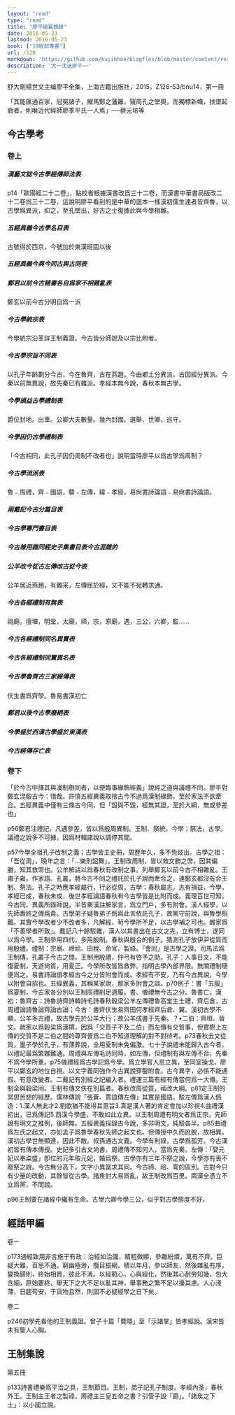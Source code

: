 ```yaml
---
layout: "read"
type: "read"
title: "廖平諸篇摘錄"
date: 2016-05-23
lastmod: 2016-05-23
book: ["19經部專書"]
url: /120
markdown: 'https://github.com/kujihhoe/blogflex/blob/master/content/read/19-經部專書/003-廖平.md'
description: '大一沈迷廖平⋯⋯'
---
```


舒大剛楊世文主编<v>廖平全集</v>，上海古籍出版社，2015，Z126-53/bnu14，第一冊

「其能匯通百家，冠冕諸子，摧馬鄭之藩籬，窺周孔之堂奧，而獨標新幟，扶墜起衰者，則唯近代經師廖季平氏一人焉」──蔡元培等

## 今古學考

### 卷上

##### <v>漢藝文誌</v>今古學經傳師法表

p14「歐陽經二十二卷」，點校者根據漢書改爲三十二卷，而漢書中華書局版改二十二卷爲三十二卷，這說明廖平看到的是中華的底本一樣漢初儒生達者皆齊魯，以古學爲異派，抑之，至孔壁出，好古之士復據此與今學相難。

##### <v>五經異義</v>今古學名目表

古號得於西京，今號加於東漢<n>班固以後</n>

##### <v>五經異義</v>今與今同古與古同表

##### 鄭君以前今古諸書各自爲家不相雜亂表

鄭玄以前今古分明自爲一派

##### 今古學統宗表

今學統宗沿革詳王制義證。今古皆分師說及以宗比附者。

##### 今古學宗旨不同表

以孔子年齡劃分今古，今在魯齊，古在燕趙。今由鄕土分異派，古因經分異派。今秦以前無異說，故先秦已有雜派。孝經本無今說，春秋本無古學。

##### 今學損益古學禮制表

爵位封地。出車。公卿大夫數量。幾內封國。選舉、世卿。巡守。

##### 今學因仍古學禮制表

「今古相同，此孔子因仍周制不改者也」說明當時廖平以爲古學爲周制？

##### 今古學流派表

魯﹣周禮，齊﹣國語，韓﹣左傳，緯﹣孝經，易尙書詩論語﹣易尙書詩論語。

##### 兩戴記今古分篇目表

##### 今古學專門書目表

##### 今古兼用雜同經史子集書目表<n>今古混雜的</n>

##### 公羊改今從古左傳改古從今表

公羊居近燕趙，有雜采，左傳屈於經，又不能不宛轉求通。

##### 今古各經禮制有無表

祧廟，壇墠，明堂，太廟，禘，宗，原廟，遇，三公，六卿，監……

##### 今古各經禮制同名異實表

##### 今古各經禮制同實異名表

##### 今古學魯齊古三家經傳表

伏生書爲齊學。魯易書漢初亡

##### 鄭君以後今古學廢絕表

##### 今學盛於西漢古學盛於東漢表

##### 今古經傳存亡表

### 卷下

「於今古中擇其與漢制相同者，以便臨事緣飾經義」說經之道與議禮不同。廖平對鄭玄混殽古今：惜哉。許慎五經異義取捨古今不過爲漢制緣飾，至於家法不欲牽合。五經異義中僅有三條古今同，但「毀與不毀，經無其證，至於大綱，無或參差也」

p56鄭君注禮記，凡遇參差，皆以爲殷周異制。王制、祭統，今學；祭法，古學。議禮之說多不可據，因爲材輯諸說以調停其間。

p57今學全祖孔子改制之義；古學皆主史冊，周歷年久，多不免歧出。古學之祖：「吾從周」，晚年之言：「…樂則韶舞」。王制改周制，皆以救文勝之幣，因其偏勝，知其救幣也。公羊解詁以爲春秋有改制之事。列舉鄭玄以前今古不相雜亂。王肅子雍。作家語、孔叢，將今古不同之禮託於孔子說而牽合之，連鄭玄都沒有合王制、祭法。孔子之時應孝經屬行，行必從周，古學；春秋屬志，志有損益，今學，孝經已成，春秋未成，後世孝經論語春秋有今古學皆是比附而成。義理百世可知，今古同。異義所錄師說，半皆東漢註解家言，爲立門戶，多有附會。漢人經學，以先師壽終之傳爲貴。古學弟子疑魯弟子僞爲此言依託孔子，故篤守前說，與魯學相難。其實今學改者少不改者多，凡解經，茍今學所不足，以古學補之可也。雜家爲「不善學者所致」。戴記八十餘駁雜，漢人以其書出在古文之先，立有博士，遂同以爲今學。王制參用四代，多用殷制。春秋與殷合的例子。猜測孔子放伊尹從質而用殷禮。禮制：宗廟、禘祫、田稅、命官、製祿。「會同」是古學之證。司馬法爲王制傳，孔叢子今古之間。王制用殷禮，仲弓有啓予之助。孔子：人事日文，不能復夏制，天道尙質，用夏正。今學所改皆爲救弊。指明古學內部界限。無關禮制隨便爲之。易書詩論語孝經古今之分皆附會而成。孝經有不安，乃有今古異說，今學以附會自招也。五經異義，其稱某家說，那家多附會之談。p70例子：書「五服」爲夏制，今古家各分別以王制周禮削足適履。書、儀禮無今古之分。魯書亡。漢初：魯齊古：詩<n>魯詩齊詩韓詩毛詩</n>春秋<n>穀梁公羊左傳</n>禮<n>魯高堂生士禮，齊后倉，古周禮</n>論語<n>魯論齊論古論</n>；今古：書<n>齊伏生</n>易<n>齊田何</n>孝經<n>齊后倉、翼</n>。漢初古學不顯，公羊多古禮，故古學先於公羊大行；故公羊成書于先秦。<n>？</n>•二伯：齊桓、晉文。疏家以爲穀梁爲漢撰，因爲「交質子不及二伯」而左傳有交質事，但實際上左傳的交質不是二伯之間的<n>尊齊晉爲二伯</n><n>不知道理解的對不對待考</n>。p73春秋去文從質，墨子學於孔子，有薄葬說，全用夏制未免偏激。七十子說禮未能歸入古今者，以禮記最爲繁雜難通。周禮與左傳毛詩同時，如左傳，但禮制有與左傳不合，先秦不爲今學所重。p75儀禮經爲古學記爲今學。爲立學官人思立異，至同室操戈。廖平以鄭玄的地位自視。以文字義同強作今古異說穿鑿附會。古今異字，必係不能通假、有意改變者。二戴記有別經之記編入者。禮運三篇有經有傳當何爲一大傳。王制全與穀梁同。王制有傳文佚在別篇者。春秋改周從質，祗改大綱。p81定王制的冥思苦想的經歷。儒林傳說「張蒼、賈誼傳左傳」其實是國語。駁左傳爲漢人僞造：1.漢人無此才2.劉歆猶不能得其意旨3.真是漢人著的肯定會加以珍視4.曲禮漢初出，已爲傳記5.西漢今學盛，不敢如此立異。以王制周禮有明文者爲正宗。先師說有明文之推例，後師無。五經異義採錄古今說，多非明文，純駁各半。p85曲禮爲左氏之起文，亦如孟子爲魯學春秋先師之起文也。但傳授中久而訛脫，故相異。漢初古學世無顯達，因此不敵。叔孫通古文義。今學有利祿，古學爲孤芳。今古漢初皆有傳本傳授。史記多引古文尙書。周禮傳不知何人，當爲先秦。左傳：「娶元妃以奉粢盛」卽位的元年取元妃，婚爲祭。古學亦有三年不祭之說，今學亦有喪不廢祭之說。今古無分高下。文字小異當求其同。今古禘、祫、雩的區別。古對今只有少量的改動，其餘皆從古學。諸矦封大易爲亂，故王制改爲百里。兩漢全憑立不立爲黨，不問說。

p96王制要在諸經中纔有生命。古學六卿今學三公，似乎對古學態度不好。

## 經話甲編

卷一

p173通經致用非言施于有政：治經如治國，精粗微顯，參雜紛煩，萬有不齊。巨疑大難，百思不通。窮幽極渺，攬目振綱，積以年月，參以師友，然後雜亂有序，變換歸則，終始相貫，彼此不淆。以經範心，心與經化，然後其心耐勞知幾，包大含細，原始要終，舉天下之大不足以亂其神，舉事務之繁不足以擾其慮。人心淺薄，日趨苟安，于貨物且然，則固不必疑經學之日下矣。

卷二

p246初學先看他的王制義證。曾子十篇「費隱」至「示諸掌」皆孝經說。漢宋皆未有聖人心胸。

## 王制集說

第五冊

p133詩書禮樂爲平治之具，王制節目。王制，弟子記孔子制度。孝經內圣，春秋外王。王制主王者之製祿，周禮主三皇五帝之書？引管子說「爵」。「諸矦之下士」：以小國立說。
